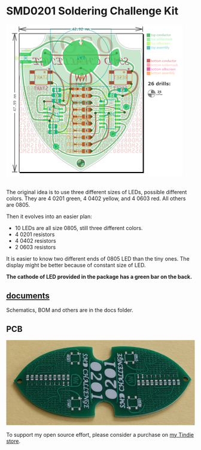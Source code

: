 # SMD0201 Soldering Challenge Kit

![SMD0201 Rendering](https://github.com/nwmaker/smd0201/blob/master/docs/smd0201.png)

## 

The original idea is to use three different sizes of LEDs, possible different colors. They are 4 0201 green, 4 0402 yellow, and 4 0603 red. All others are 0805.

Then it evolves into an easier plan:
* 10 LEDs are all size 0805, still three different colors.
* 4 0201 resistors
* 4 0402 resistors
* 2 0603 resistors

It is easier to know two different ends of 0805 LED than the tiny ones. The display might be better because of constant size of LED.

**The cathode of LED provided in the package has a green bar on the back.**

## [documents](https://github.com/nwmaker/smd0201/blob/master/docs)

Schematics, BOM and others are in the docs folder.

## PCB

![OSH](https://github.com/nwmaker/smd0201/blob/master/docs/smd0201_pcb.png)

To support my open source effort, please consider a purchase on [my Tindie store](https://www.tindie.com/products/nwmaker/smd-0201-soldering-challenge/).


